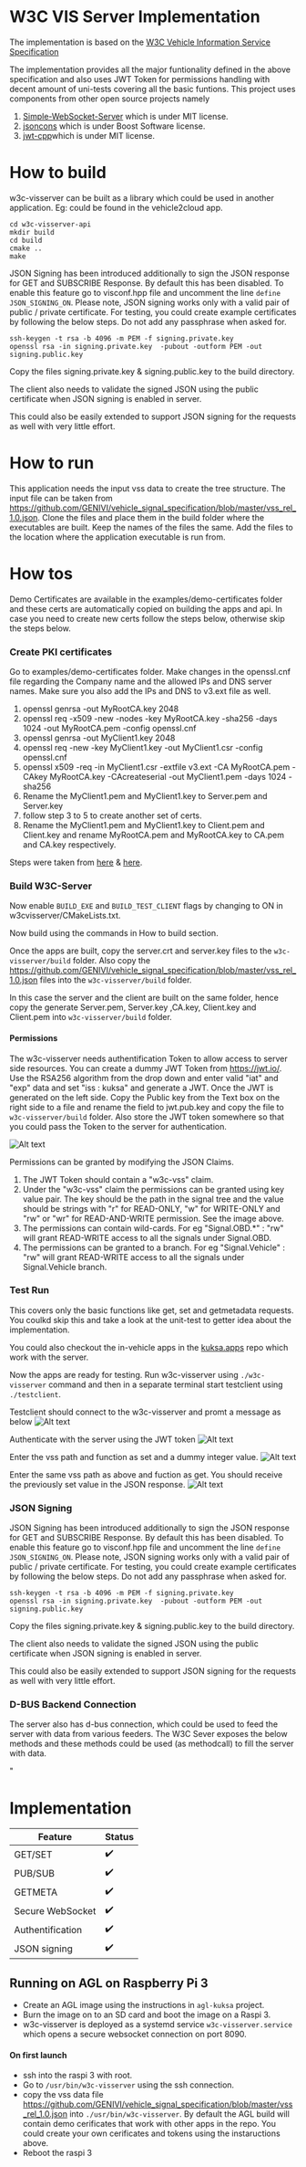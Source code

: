 # W3C VIS Server Implementation

The implementation is based on the [W3C Vehicle Information Service Specification](https://www.w3.org/TR/2018/CR-vehicle-information-service-20180213/)


The implementation provides all the major funtionality defined in the above specification and also uses JWT Token for permissions handling with decent amount of uni-tests covering all the basic funtions. This project uses components from other open source projects namely

1. [Simple-WebSocket-Server](https://gitlab.com/eidheim/Simple-WebSocket-Server) which is under MIT license.
2. [jsoncons](https://github.com/danielaparker/jsoncons) which is under Boost Software license.
3. [jwt-cpp](https://github.com/Thalhammer/jwt-cpp)which is under MIT license. 


# How to build
w3c-visserver can be built as a library which could be used in another application. Eg: could be found in the vehicle2cloud app.
```
cd w3c-visserver-api
mkdir build
cd build
cmake ..
make
```

JSON Signing has been introduced additionally to sign the JSON response for GET and SUBSCRIBE Response. By default this has been disabled. To enable this feature go to visconf.hpp file and uncomment the line `define JSON_SIGNING_ON`. Please note, JSON signing works only with a valid pair of public / private certificate. For testing, you could create example certificates by following the below steps.
Do not add any passphrase when asked for.

```
ssh-keygen -t rsa -b 4096 -m PEM -f signing.private.key 
openssl rsa -in signing.private.key  -pubout -outform PEM -out signing.public.key
```

Copy the files signing.private.key & signing.public.key to the build directory.

The client also needs to validate the signed JSON using the public certificate when JSON signing is enabled in server.

This could also be easily extended to support JSON signing for the requests as well with very little effort.


# How to run
This application needs the input vss data to create the tree structure. The input file can be taken from https://github.com/GENIVI/vehicle_signal_specification/blob/master/vss_rel_1.0.json. Clone the files and place them in the build folder where the executables are built. Keep the names of the files the same.
Add the files to the location where the application executable is run from.


# How tos

Demo Certificates are available in the examples/demo-certificates folder and these certs are automatically copied on building the apps and api. In case you need to create new certs follow the steps below, otherwise skip the steps below.

### Create PKI certificates

Go to examples/demo-certificates folder. Make changes in the openssl.cnf file regarding the Company name and the allowed IPs and DNS server names. Make sure you also add the IPs and DNS to v3.ext file as well.

1. openssl genrsa -out MyRootCA.key 2048
2. openssl req -x509 -new -nodes -key MyRootCA.key -sha256 -days 1024 -out MyRootCA.pem -config openssl.cnf
3. openssl genrsa -out MyClient1.key 2048
4. openssl req -new -key MyClient1.key -out MyClient1.csr -config openssl.cnf
5. openssl x509 -req -in MyClient1.csr -extfile v3.ext -CA MyRootCA.pem -CAkey MyRootCA.key -CAcreateserial -out MyClient1.pem -days 1024 -sha256
6. Rename the MyClient1.pem and MyClient1.key to Server.pem and Server.key
7. follow step 3 to 5 to create another set of certs.
8. Rename the MyClient1.pem and MyClient1.key to Client.pem and Client.key and rename MyRootCA.pem and MyRootCA.key to CA.pem and CA.key respectively.

Steps were taken from [here]( https://kb.op5.com/pages/viewpage.action?pageId=19073746#sthash.GHsaFkZe.WDGgcOja.dpbs) & [here](https://stackoverflow.com/questions/18233835/creating-an-x509-v3-user-certificate-by-signing-csr).

### Build W3C-Server

Now enable `BUILD_EXE` and `BUILD_TEST_CLIENT` flags by changing to ON in w3cvisserver/CMakeLists.txt.

Now build using the commands in How to build section.

Once the apps are built, copy the server.crt and server.key files to the `w3c-visserver/build` folder. Also copy the  https://github.com/GENIVI/vehicle_signal_specification/blob/master/vss_rel_1.0.json files into the `w3c-visserver/build` folder.

In this case the server and the client are built on the same folder, hence copy the generate Server.pem, Server.key ,CA.key, Client.key and  Client.pem into `w3c-visserver/build` folder.

#### Permissions

The w3c-visserver needs authentification Token to allow access to server side resources. You can create a dummy JWT Token from https://jwt.io/. Use the RSA256 algorithm from the drop down and enter valid "iat" and "exp" data and set "iss : kuksa" and generate a JWT. Once the JWT is generated on the left side. Copy the Public key from the Text box on the right side to a file and rename the field to jwt.pub.key and copy the file to  `w3c-visserver/build` folder. Also store the JWT token somewhere so that you could pass the Token to the server for authentication.

![Alt text](./pictures/jwt.png?raw=true "jwt")

Permissions can be granted by modifying the JSON Claims.

1. The JWT Token should contain a "w3c-vss" claim.
2. Under the "w3c-vss" claim the permissions can be granted using key value pair. The key should be the path in the signal tree and the value should be strings with "r" for READ-ONLY, "w" for WRITE-ONLY and "rw" or "wr" for READ-AND-WRITE permission. See the image above.
3. The permissions can contain wild-cards. For eg "Signal.OBD.*" : "rw" will grant READ-WRITE access to all the signals under Signal.OBD.
4. The permissions can be granted to a branch. For eg "Signal.Vehicle" : "rw" will grant READ-WRITE access to all the signals under Signal.Vehicle branch.

### Test Run

This covers only the basic functions like get, set and getmetadata requests. You coulkd skip this and take a look at the unit-test to getter idea about the implementation.

You could also checkout the in-vehicle apps in the [kuksa.apps](https://github.com/eclipse/kuksa.apps) repo which work with the server.

Now the apps are ready for testing. Run w3c-visserver using `./w3c-visserver` command and then in a separate terminal start testclient using `./testclient`.

Testclient should connect to the w3c-visserver and promt a message as below
![Alt text](./pictures/test1.png?raw=true "test1")

Authenticate with the server using the JWT token
![Alt text](./pictures/test4.png?raw=true "test4")

Enter the vss path and function as set and a dummy integer value.
![Alt text](./pictures/test2.png?raw=true "test2")

Enter the same vss path as above and fuction as get. You should receive the previously set value in the JSON response. 
![Alt text](./pictures/test3.png?raw=true "test3")





### JSON Signing

JSON Signing has been introduced additionally to sign the JSON response for GET and SUBSCRIBE Response. By default this has been disabled. To enable this feature go to visconf.hpp file and uncomment the line `define JSON_SIGNING_ON`. Please note, JSON signing works only with a valid pair of public / private certificate. For testing, you could create example certificates by following the below steps.
Do not add any passphrase when asked for.

```
ssh-keygen -t rsa -b 4096 -m PEM -f signing.private.key 
openssl rsa -in signing.private.key  -pubout -outform PEM -out signing.public.key
```

Copy the files signing.private.key & signing.public.key to the build directory.

The client also needs to validate the signed JSON using the public certificate when JSON signing is enabled in server.

This could also be easily extended to support JSON signing for the requests as well with very little effort.


### D-BUS Backend Connection

The server also has d-bus connection, which could be used to feed the server with data from various feeders.
The W3C Sever exposes the below methods and these methods could be used (as methodcall) to fill the server with data.

<interface name='org.eclipse.kuksa.w3cbackend'>
       <method name='pushUnsignedInt'>
         <arg type='s' name='path' direction='in'/>
         <arg type='t' name='value' direction='in'/>
       </method>
       <method name='pushInt'>
         <arg type='s' name='path' direction='in'/>
         <arg type='x' name='value' direction='in'/>
       </method>
       <method name='pushDouble'>
         <arg type='s' name='path' direction='in'/>
         <arg type='d' name='value' direction='in'/>
       </method>"
       <method name='pushBool'>
         <arg type='s' name='path' direction='in'/>
         <arg type='b' name='value' direction='in'/>
       </method>
       <method name='pushString'>
         <arg type='s' name='path' direction='in'/>
         <arg type='s' name='value' direction='in'/>
       </method>
     </interface>



# Implementation

| Feature       | Status        |
| ------------- | ------------- |
| GET/SET       | :heavy_check_mark:|
| PUB/SUB  | :heavy_check_mark: |
| GETMETA  | :heavy_check_mark: |
| Secure WebSocket  | :heavy_check_mark: |   
| Authentification  | :heavy_check_mark: |
| JSON signing    | :heavy_check_mark:  |

## Running on AGL on Raspberry Pi 3

* Create an AGL image using the instructions in `agl-kuksa` project.
* Burn the image on to an SD card and boot the image on a Raspi 3.
* w3c-visserver is deployed as a systemd service `w3c-visserver.service` which opens a secure websocket connection on port 8090.


#### On first launch

* ssh into the raspi 3 with root.
* Go to `/usr/bin/w3c-visserver` using the ssh connection.
* copy the vss data file https://github.com/GENIVI/vehicle_signal_specification/blob/master/vss_rel_1.0.json into `./usr/bin/w3c-visserver`. By default the AGL build will contain demo cerificates that work with other apps in the repo. You could create your own cerificates and tokens using the instaructions above.
* Reboot the raspi 3

